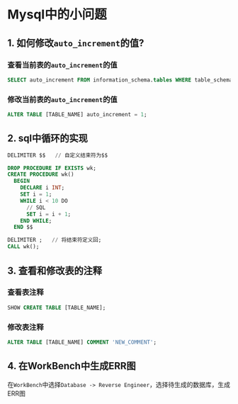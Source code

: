# Mysql中的小问题

## 1. 如何修改`auto_increment`的值?

### 查看当前表的`auto_increment`的值

```sql
SELECT auto_increment FROM information_schema.tables WHERE table_schema='DATABASE_NAME' AND table_name='TABLE_NAME';
```

### 修改当前表的`auto_increment`的值

```sql
ALTER TABLE [TABLE_NAME] auto_increment = 1;
```

## 2. sql中循环的实现

```sql
DELIMITER $$   // 自定义结束符为$$

DROP PROCEDURE IF EXISTS wk;
CREATE PROCEDURE wk()
  BEGIN
    DECLARE i INT;
    SET i = 1;
    WHILE i < 10 DO
      // SQL
      SET i = i + 1;
    END WHILE;
  END $$

DELIMITER ;   // 将结束符定义回;
CALL wk();
```

## 3. 查看和修改表的注释

### 查看表注释

```sql
SHOW CREATE TABLE [TABLE_NAME]; 
```

### 修改表注释

```sql
ALTER TABLE [TABLE_NAME] COMMENT 'NEW_COMMENT';
```

## 4. 在WorkBench中生成ERR图

在`WorkBench`中选择`Database -> Reverse Engineer`，选择待生成的数据库，生成ERR图